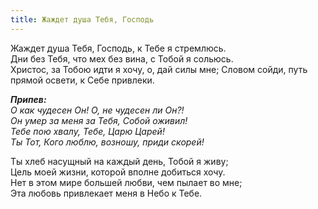 ```yaml
---
title: Жаждет душа Тебя, Господь
---
```


Жаждет душа Тебя, Господь, к Тебе я стремлюсь.  
Дни без Тебя, что мех без вина, с Тобой я сольюсь.  
Христос, за Тобою идти я хочу, о, дай силы мне;
Словом сойди, путь прямой освети, к Себе привлеки.

*__Припев:__  
О как чудесен Он! О, не чудесен ли Он?!  
Он умер за меня за Тебя, Собой оживил!  
Тебе пою хвалу, Тебе, Царю Царей!  
Ты Тот, Кого люблю, возношу, приди скорей!*

Ты хлеб насущный на каждый день, Тобой я живу;  
Цель моей жизни, которой вполне добиться хочу.  
Нет в этом мире большей любви, чем пылает во мне;  
Эта любовь привлекает меня в Небо к Тебе.

